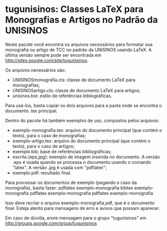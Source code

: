 tugunisinos: Classes LaTeX para Monografias e Artigos no Padrão da UNISINOS
==============================================================

Neste pacote você encontra os arquivos necessários para formatar sua
monografia ou artigo de TCC no padrão da UNISINOS usando LaTeX.
A última versão sempre pode ser encontrada em
http://sites.google.com/site/tugunisinos.

Os arquivos necessários são:
- UNISINOSmonografia.cls: classe de documento LaTeX para monografias;
- UNISINOSartigo.cls: classe de documento LaTeX para artigos;
- unisinos.bst: estilo de referências bibliográficas.

Para usá-los, basta copiar os dois arquivos para a pasta onde se encontra
o documento .tex principal.

Dentro do pacote há também exemplos de uso, compostos pelos arquivos:
- exemplo-monografia.tex: arquivo do documento principal (que contém o texto), para o caso de monografias;
- exemplo-artigo.tex: arquivo do documento principal (que contém o texto), para o caso de artigos;
- exemplo.bib: base de referências bibliográficas;
- escrita.{eps,jpg}: exemplo de imagem inserida no documento. A versão .eps
  é usada quando se processa o documento usando o comando "latex".  A
  versão .jpg é usada com "pdflatex";
- exemplo.pdf: resultado final.

Para processar os documentos de exemplo (pegando o caso da monografia), basta fazer:
pdflatex exemplo-monografia
bibtex exemplo-monografia
pdflatex exemplo-monografia
pdflatex exemplo-monografia

Isso deve recriar o arquivo exemplo-monografia.pdf, que é o documento final.  Esteja
atento para mensagens de erro e avisos que possam aparecer.

Em caso de dúvida, envie mensagem para o grupo "tugunisinos" em
http://groups.google.com/group/tugunisinos

